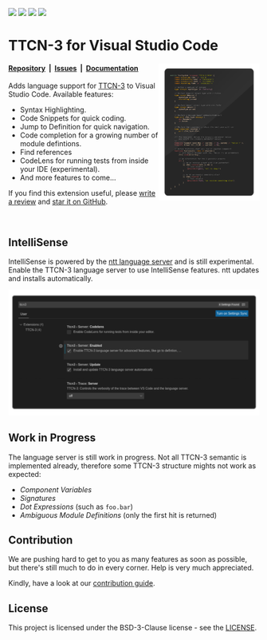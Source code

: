 [![](https://vsmarketplacebadge.apphb.com/version-short/nokia.ttcn3.svg)](https://marketplace.visualstudio.com/items?itemName=nokia.ttcn3)
[![](https://vsmarketplacebadge.apphb.com/downloads-short/nokia.ttcn3.svg)](https://marketplace.visualstudio.com/items?itemName=nokia.ttcn3)
[![](https://vsmarketplacebadge.apphb.com/rating-star/nokia.ttcn3.svg)](https://marketplace.visualstudio.com/items?itemName=nokia.ttcn3)
[![](https://aka.ms/vsls-badge)](https://aka.ms/vsls-gitlens)


# TTCN-3 for Visual Studio Code

<img width="40%" align="right" src="images/highlight.png"/>

#### [Repository](https://github.com/nokia/vscode-ttcn3)&nbsp;&nbsp;|&nbsp;&nbsp;[Issues](https://github.com/nokia/vscode-ttcn3/issues)&nbsp;&nbsp;|&nbsp;&nbsp;[Documentation](https://nokia.github.io/ntt/editors/#visual-studio-code)

Adds language support for [TTCN-3](https://nokia.github.io/ntt/#whats-ttcn-3)
to Visual Studio Code. Available features:

* Syntax Highlighting.
* Code Snippets for quick coding.
* Jump to Definition for quick navigation.
* Code completion for a growing number of module defintions.
* Find references
* CodeLens for running tests from inside your IDE (experimental).
* And more features to come...


If you find this extension useful, please [write a review](https://marketplace.visualstudio.com/items?itemName=nokia.ttcn3#review-details 'Write a review')
and [star it on GitHub](https://github.com/nokia/vscode-ttcn3 'Star it on GitHub').

<br clear="right"/>


## IntelliSense

IntelliSense is powered by the [ntt language server](https://nokia.github.io/ntt) and is still experimental.
Enable the TTCN-3 language server to use IntelliSense features. ntt updates and installs automatically.


<img src="images/vscode-ttcn3-settings.png"/>


## Work in Progress

The language server is still work in progress. Not all TTCN-3 semantic is
implemented already, therefore some TTCN-3 structure mights not work as
expected:

* _Component Variables_
* _Signatures_
* _Dot Expressions_ (such as `foo.bar`)
* _Ambiguous Module Definitions_ (only the first hit is returned)


## Contribution

We are pushing hard to get to you as many features as soon as possible, but
there's still much to do in every corner. Help is very much appreciated. 

Kindly, have a look at our [contribution guide](CONTRIBUTING.md).


## License

This project is licensed under the BSD-3-Clause license - see the [LICENSE](https://github.com/nokia/vscode-ttcn3/blob/master/LICENSE).
